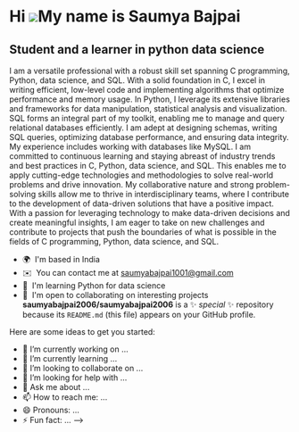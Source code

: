 Hi ![](https://user-images.githubusercontent.com/18350557/176309783-0785949b-9127-417c-8b55-ab5a4333674e.gif)My name is Saumya Bajpai
=====================================================================================================================================

Student and a learner in python data science
--------------------------------------------

I am a versatile professional with a robust skill set spanning C programming, Python, data science, and SQL. With a solid foundation in C, I excel in writing efficient, low-level code and implementing algorithms that optimize performance and memory usage. In Python, I leverage its extensive libraries and frameworks for data manipulation, statistical analysis and visualization. SQL forms an integral part of my toolkit, enabling me to manage and query relational databases efficiently. I am adept at designing schemas, writing SQL queries, optimizing database performance, and ensuring data integrity. My experience includes working with databases like MySQL. I am committed to continuous learning and staying abreast of industry trends and best practices in C, Python, data science, and SQL. This enables me to apply cutting-edge technologies and methodologies to solve real-world problems and drive innovation. My collaborative nature and strong problem-solving skills allow me to thrive in interdisciplinary teams, where I contribute to the development of data-driven solutions that have a positive impact. With a passion for leveraging technology to make data-driven decisions and create meaningful insights, I am eager to take on new challenges and contribute to projects that push the boundaries of what is possible in the fields of C programming, Python, data science, and SQL.

* 🌍  I'm based in India
* ✉️  You can contact me at [saumyabajpai1001@gmail.com](mailto:saumyabajpai1001@gmail.com)
* 🧠  I'm learning Python for data science
* 🤝  I'm open to collaborating on interesting projects
**saumyabajpai2006/saumyabajpai2006** is a ✨ _special_ ✨ repository because its `README.md` (this file) appears on your GitHub profile.

Here are some ideas to get you started:

- 🔭 I’m currently working on ...
- 🌱 I’m currently learning ...
- 👯 I’m looking to collaborate on ...
- 🤔 I’m looking for help with ...
- 💬 Ask me about ...
- 📫 How to reach me: ...
- 😄 Pronouns: ...
- ⚡ Fun fact: ...
-->
